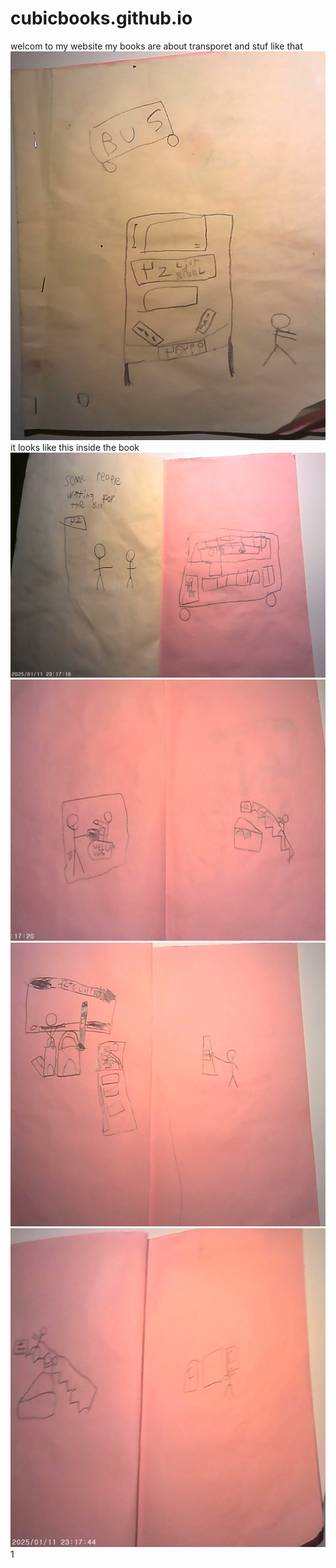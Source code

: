 # cubicbooks.github.io
welcom to my website my books are about transporet and stuf like that
![](clasicbook.JPG)
it looks like this inside the book
![](clasicbook1.JPG)
![](clasicbook2.JPG)
![](clasicbook3.JPG)
![](clasicbook4.JPG)
1[](clasicbook5.JPG)
